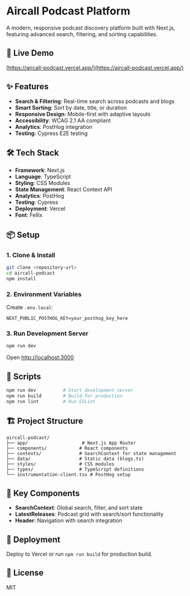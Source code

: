 # Aircall Podcast Platform

A modern, responsive podcast discovery platform built with Next.js, featuring advanced search, filtering, and sorting capabilities.

## 🚀 Live Demo

[https://aircall-podcast.vercel.app/](https://aircall-podcast.vercel.app/)

## ✨ Features

- **Search & Filtering**: Real-time search across podcasts and blogs
- **Smart Sorting**: Sort by date, title, or duration
- **Responsive Design**: Mobile-first with adaptive layouts
- **Accessibility**: WCAG 2.1 AA compliant
- **Analytics**: PostHog integration
- **Testing**: Cypress E2E testing

## 🛠️ Tech Stack

- **Framework**: Next.js
- **Language**: TypeScript
- **Styling**: CSS Modules
- **State Management**: React Context API
- **Analytics**: PostHog
- **Testing**: Cypress
- **Deployment**: Vercel
- **Font**: Fellix

## 📦 Setup

### 1. Clone & Install

```bash
git clone <repository-url>
cd aircall-podcast
npm install
```

### 2. Environment Variables

Create `.env.local`:
```env
NEXT_PUBLIC_POSTHOG_KEY=your_posthog_key_here
```

### 3. Run Development Server

```bash
npm run dev
```

Open [http://localhost:3000](http://localhost:3000)

## 🔧 Scripts

```bash
npm run dev          # Start development server
npm run build        # Build for production
npm run lint         # Run ESLint
```

## 🏗️ Project Structure

```
aircall-podcast/
├── app/                    # Next.js App Router
├── components/            # React components
├── contexts/              # SearchContext for state management
├── data/                  # Static data (blogs.ts)
├── styles/                # CSS modules
├── types/                 # TypeScript definitions
└── instrumentation-client.tsx # PostHog setup
```

## 🎯 Key Components

- **SearchContext**: Global search, filter, and sort state
- **LatestReleases**: Podcast grid with search/sort functionality
- **Header**: Navigation with search integration

## 🚀 Deployment

Deploy to Vercel or run `npm run build` for production build.

## 📄 License

MIT
